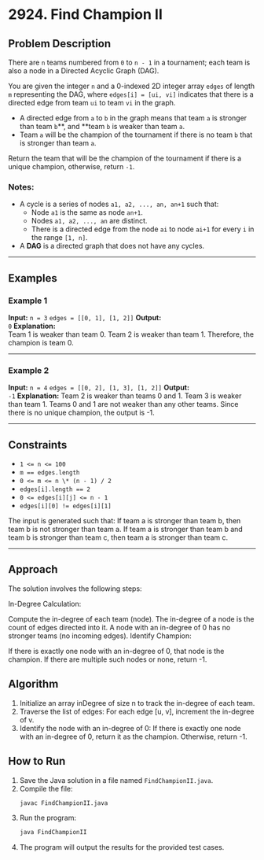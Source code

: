 # 2924. Find Champion II

## Problem Description

There are `n` teams numbered from `0` to `n - 1` in a tournament; each team is also a node in a Directed Acyclic Graph (DAG).

You are given the integer `n` and a 0-indexed 2D integer array `edges` of length `m` representing the DAG, where `edges[i] = [ui, vi]` indicates that there is a directed edge from team `ui` to team `vi` in the graph.

- A directed edge from `a` to `b` in the graph means that team `a` is stronger than team `b`**, and **team `b` is weaker than team `a`.
- Team `a` will be the champion of the tournament if there is no team `b` that is stronger than team `a`.

Return the team that will be the champion of the tournament if there is a unique champion, otherwise, return `-1`.

### Notes:

- A cycle is a series of nodes `a1, a2, ..., an, an+1` such that:
  - Node `a1` is the same as node `an+1`.
  - Nodes `a1, a2, ..., an` are distinct.
  - There is a directed edge from the node `ai` to node `ai+1` for every `i` in the range `[1, n]`.
- A **DAG** is a directed graph that does not have any cycles.

---

## Examples

### Example 1

**Input:**
`n = 3`
`edges = [[0, 1], [1, 2]]`
**Output:**  
`0`
**Explanation:**  
Team 1 is weaker than team 0.
Team 2 is weaker than team 1.
Therefore, the champion is team 0.

---

### Example 2

**Input:**
`n = 4`
`edges = [[0, 2], [1, 3], [1, 2]]`
**Output:**  
`-1`
**Explanation:**
Team 2 is weaker than teams 0 and 1.
Team 3 is weaker than team 1.
Teams 0 and 1 are not weaker than any other teams.
Since there is no unique champion, the output is -1.

---

## Constraints

- `1 <= n <= 100`
- `m == edges.length`
- `0 <= m <= n \* (n - 1) / 2`
- `edges[i].length == 2`
- `0 <= edges[i][j] <= n - 1`
- `edges[i][0] != edges[i][1]`

The input is generated such that:
If team a is stronger than team b, then team b is not stronger than team a.
If team a is stronger than team b and team b is stronger than team c, then team a is stronger than team c.

---

## Approach

The solution involves the following steps:

In-Degree Calculation:

Compute the in-degree of each team (node). The in-degree of a node is the count of edges directed into it.
A node with an in-degree of 0 has no stronger teams (no incoming edges).
Identify Champion:

If there is exactly one node with an in-degree of 0, that node is the champion.
If there are multiple such nodes or none, return -1.

## Algorithm

1. Initialize an array inDegree of size n to track the in-degree of each team.
2. Traverse the list of edges:
   For each edge [u, v], increment the in-degree of v.
3. Identify the node with an in-degree of 0:
   If there is exactly one node with an in-degree of 0, return it as the champion.
   Otherwise, return -1.

## How to Run

1. Save the Java solution in a file named `FindChampionII.java`.
2. Compile the file:
   ```bash
   javac FindChampionII.java
   ```
3. Run the program:
   ```bash
   java FindChampionII
   ```
4. The program will output the results for the provided test cases.
